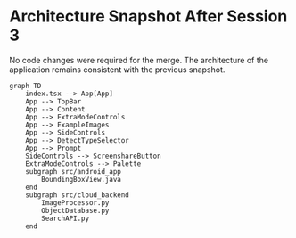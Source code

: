 # Architecture Snapshot After Session 3

No code changes were required for the merge. The architecture of the application remains consistent with the previous snapshot.

```mermaid
graph TD
    index.tsx --> App[App]
    App --> TopBar
    App --> Content
    App --> ExtraModeControls
    App --> ExampleImages
    App --> SideControls
    App --> DetectTypeSelector
    App --> Prompt
    SideControls --> ScreenshareButton
    ExtraModeControls --> Palette
    subgraph src/android_app
        BoundingBoxView.java
    end
    subgraph src/cloud_backend
        ImageProcessor.py
        ObjectDatabase.py
        SearchAPI.py
    end
```
